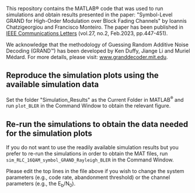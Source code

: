 This repository contains the MATLAB&reg; code that was used to run simulations and obtain results presented in the paper:
"Symbol-Level GRAND for High-Order Modulation over Block Fading Channels" by Ioannis Chatzigeorgiou and Francisco Monteiro. The paper has been published in <a href="https://doi.org/10.1109/LCOMM.2022.3227593" target="_blank">IEEE Communications Letters</a> (vol.27, no.2, Feb.2023, pp.447-451).

We acknowledge that the methodology of Guessing Random Additive Noise Decoding (GRAND&trade;) has been developed by Ken Duffy, Jiange Li and Muriel Médard. For more details, please visit: <a href="https://www.granddecoder.mit.edu/" target="_blank">www.granddecoder.mit.edu</a>.

## Reproduce the simulation plots using the available simulation data

Set the folder "Simulation_Results" as the Current Folder in MATLAB<sup>&reg;</sup> and run `plot_BLER` in the Command Window to obtain the relevant figure.

## Re-run the simulations to obtain the data needed for the simulation plots

If you do not want to use the readily available simulation results but you prefer to re-run the simulations in order to obtain the MAT files, run `sim_RLC_16QAM_symbol_GRAND_Rayleigh_BLER` in the Command Window.

Please edit the top lines in the file above if you wish to change the system parameters (e.g., code rate, abandonment threshold) or the channel parameters (e.g., the E<sub>b</sub>/N<sub>0</sub>).
